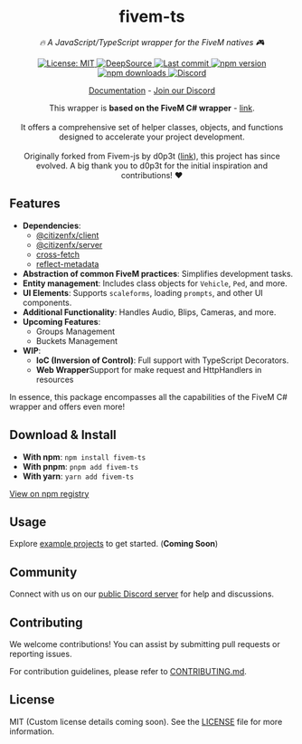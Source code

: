 <h1 style="text-align: center;">fivem-ts</h1>

<p style="text-align: center; font-style: italic;">
  <i>🔥 A JavaScript/TypeScript wrapper for the FiveM natives 🎮</i>
</p>

<p style="text-align: center;">
  <a href="https://github.com/Purpose-Dev/fivem-ts/blob/main/LICENSE">
    <img src="https://img.shields.io/badge/License-MIT-blue.svg?style=flat" alt="License: MIT">
  </a>
  <a href="https://app.deepsource.com/gh/Purpose-Dev/fivem-ts/" target="_blank">
    <img alt="DeepSource" title="DeepSource" src="https://app.deepsource.com/gh/Purpose-Dev/fivem-ts.svg/?label=code+coverage&show_trend=true&token=2hNgZBbR-38Suxh234Im3_ck"/>
  </a>
  <a href="https://github.com/Purpose-Dev/fivem-ts/commits/main">
    <img src="https://img.shields.io/github/last-commit/Purpose-Dev/fivem-ts.svg?style=flat" alt="Last commit">
  </a>
  <a href="https://www.npmjs.com/package/fivem-ts">
    <img src="https://img.shields.io/npm/v/fivem-ts?style=flat" alt="npm version">
  </a>
  <a href="https://www.npmjs.com/package/fivem-ts">
    <img src="https://img.shields.io/npm/dm/fivem-ts?style=flat" alt="npm downloads">
  </a>
  <a href="https://discord.gg/TUAFYUqHHk">
    <img src="https://img.shields.io/discord/1273215892238372895?label=Discord" alt="Discord">
  </a>
</p>

<p style="text-align: center;">
  <a href="https://purpose-dev.github.io/">Documentation</a> -
  <a href="https://discord.gg/TUAFYUqHHk">Join our Discord</a>
</p>

<p style="text-align: center;">
  This wrapper is <strong>based on the FiveM C# wrapper</strong> - 
  <a href="https://github.com/citizenfx/fivem/tree/master/code/client/clrcore/External">link</a>.
  <br><br>
  It offers a comprehensive set of helper classes, objects, and functions designed to accelerate your project development.
  <br><br>
  Originally forked from Fivem-js by d0p3t (<a href="https://github.com/d0p3t/fivem-js">link</a>), 
  this project has since evolved. A big thank you to d0p3t for the initial inspiration and contributions! ❤️
</p>

<h2>Features</h2>

<ul>
  <li><strong>Dependencies</strong>:
    <ul>
      <li><a href="https://www.npmjs.com/package/@citizenfx/client">@citizenfx/client</a></li>
      <li><a href="https://www.npmjs.com/package/@citizenfx/server">@citizenfx/server</a></li>
      <li><a href="https://www.npmjs.com/package/cross-fetch">cross-fetch</a></li>
      <li><a href="https://www.npmjs.com/package/reflect-metadata">reflect-metadata</a></li>
    </ul>
  </li>
  <li><strong>Abstraction of common FiveM practices</strong>: Simplifies development tasks.</li>
  <li><strong>Entity management</strong>: Includes class objects for <code>Vehicle</code>, <code>Ped</code>, and more.</li>
  <li><strong>UI Elements</strong>: Supports <code>scaleforms</code>, loading <code>prompts</code>, and other UI components.</li>
  <li><strong>Additional Functionality</strong>: Handles Audio, Blips, Cameras, and more.</li>
  <li><strong>Upcoming Features</strong>:
    <ul>
      <li>Groups Management</li>
      <li>Buckets Management</li>
    </ul>
  </li>
  <li><strong>WIP</strong>:
    <ul>
      <li><strong>IoC (Inversion of Control)</strong>: Full support with TypeScript Decorators.</li>
      <li><strong>Web Wrapper</strong>Support for make request and HttpHandlers in resources</li>
    </ul>
  </li>
</ul>

<p>In essence, this package encompasses all the capabilities of the FiveM C# wrapper and offers even more!</p>

<h2>Download & Install</h2>

<ul>
  <li><strong>With npm</strong>: <code>npm install fivem-ts</code></li>
  <li><strong>With pnpm</strong>: <code>pnpm add fivem-ts</code></li>
  <li><strong>With yarn</strong>: <code>yarn add fivem-ts</code></li>
</ul>

<p><a href="https://www.npmjs.com/package/fivem-ts">View on npm registry</a></p>

<h2>Usage</h2>

<p>Explore <a href="https://github.com/Purpose-Dev/fivem-ts/tree/main/examples">example projects</a> to get started. (<strong>Coming Soon</strong>)</p>

<h2>Community</h2>

<p>Connect with us on our <a href="https://discord.gg/TUAFYUqHHk">public Discord server</a> for help and discussions.</p>

<h2>Contributing</h2>

<p>We welcome contributions! You can assist by submitting pull requests or reporting issues.</p>

<p>For contribution guidelines, please refer to <a href="./CONTRIBUTING.md">CONTRIBUTING.md</a>.</p>

<h2>License</h2>

<p>MIT (Custom license details coming soon). See the <a href="https://github.com/Purpose-Dev/fivem-ts/blob/main/LICENSE">LICENSE</a> file for more information.</p>
